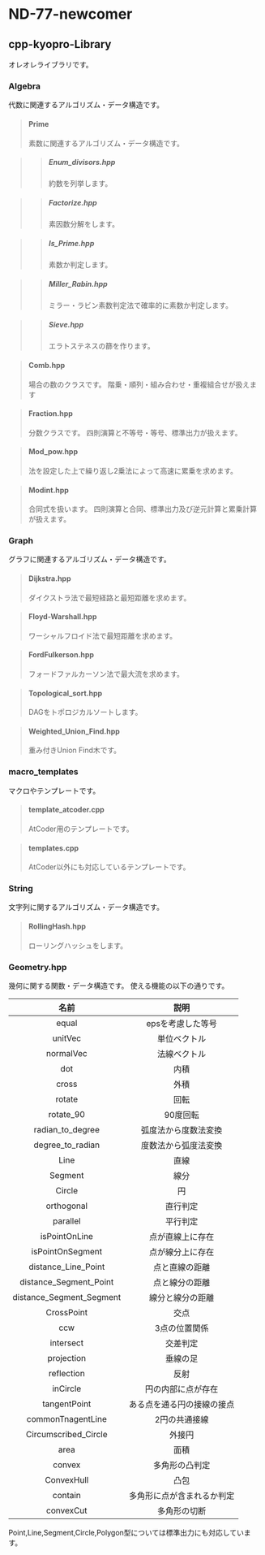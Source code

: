 # ND-77-newcomer

## cpp-kyopro-Library

オレオレライブラリです。

### Algebra
代数に関連するアルゴリズム・データ構造です。

> #### Prime
> 素数に関連するアルゴリズム・データ構造です。

>> ##### Enum_divisors.hpp
>> 約数を列挙します。

>> ##### Factorize.hpp
>> 素因数分解をします。

>> ##### Is_Prime.hpp
>> 素数か判定します。

>> ##### Miller_Rabin.hpp
>> ミラー・ラビン素数判定法で確率的に素数か判定します。

>> ##### Sieve.hpp
>> エラトステネスの篩を作ります。

> #### Comb.hpp
> 場合の数のクラスです。
> 階乗・順列・組み合わせ・重複組合せが扱えます

> #### Fraction.hpp
> 分数クラスです。
> 四則演算と不等号・等号、標準出力が扱えます。

> #### Mod_pow.hpp
> 法を設定した上で繰り返し2乗法によって高速に累乗を求めます。

> #### Modint.hpp
> 合同式を扱います。
> 四則演算と合同、標準出力及び逆元計算と累乗計算が扱えます。

### Graph
グラフに関連するアルゴリズム・データ構造です。

> #### Dijkstra.hpp
> ダイクストラ法で最短経路と最短距離を求めます。

> #### Floyd-Warshall.hpp
> ワーシャルフロイド法で最短距離を求めます。

> #### FordFulkerson.hpp
> フォードファルカーソン法で最大流を求めます。

> #### Topological_sort.hpp
> DAGをトポロジカルソートします。

> #### Weighted_Union_Find.hpp
> 重み付きUnion Find木です。

### macro_templates
マクロやテンプレートです。

> #### template_atcoder.cpp
> AtCoder用のテンプレートです。

> #### templates.cpp
> AtCoder以外にも対応しているテンプレートです。

### String
文字列に関するアルゴリズム・データ構造です。

> #### RollingHash.hpp
> ローリングハッシュをします。

### Geometry.hpp
幾何に関する関数・データ構造です。
使える機能の以下の通りです。

|名前|説明|
|:-:|:-:|
|equal|epsを考慮した等号|
|unitVec|単位ベクトル|
|normalVec|法線ベクトル|
|dot|内積|
|cross|外積|
|rotate|回転|
|rotate_90|90度回転|
|radian_to_degree|弧度法から度数法変換|
|degree_to_radian|度数法から弧度法変換|
|Line|直線|
|Segment|線分|
|Circle|円|
|orthogonal|直行判定|
|parallel|平行判定|
|isPointOnLine|点が直線上に存在|
|isPointOnSegment|点が線分上に存在|
|distance_Line_Point|点と直線の距離|
|distance_Segment_Point|点と線分の距離|
|distance_Segment_Segment|線分と線分の距離|
|CrossPoint|交点|
|ccw|3点の位置関係|
|intersect|交差判定|
|projection|垂線の足|
|reflection|反射|
|inCircle|円の内部に点が存在|
|tangentPoint|ある点を通る円の接線の接点|
|commonTnagentLine|2円の共通接線|
|Circumscribed_Circle|外接円|
|area|面積|
|convex|多角形の凸判定|
|ConvexHull|凸包|
|contain|多角形に点が含まれるか判定|
|convexCut|多角形の切断|

Point,Line,Segment,Circle,Polygon型については標準出力にも対応しています。
